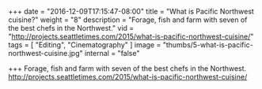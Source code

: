 +++
date = "2016-12-09T17:15:47-08:00"
title = "What is Pacific Northwest cuisine?"
weight = "8"
description = "Forage, fish and farm with seven of the best chefs in the Northwest."
vid = "http://projects.seattletimes.com/2015/what-is-pacific-northwest-cuisine/"
tags = [ "Editing", "Cinematography" ]
image = "thumbs/5-what-is-pacific-northwest-cuisine.jpg"
internal = "false"

+++
Forage, fish and farm with seven of the best chefs in the Northwest.
 http://projects.seattletimes.com/2015/what-is-pacific-northwest-cuisine/
